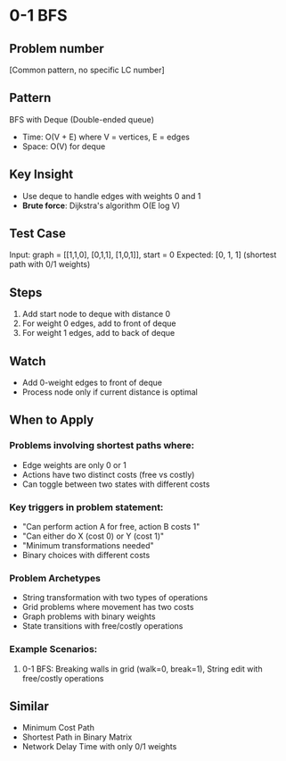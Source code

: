 # 0-1 BFS

## Problem number

[Common pattern, no specific LC number]

## Pattern

BFS with Deque (Double-ended queue)

- Time: O(V + E) where V = vertices, E = edges
- Space: O(V) for deque

## Key Insight

- Use deque to handle edges with weights 0 and 1
- **Brute force**: Dijkstra's algorithm O(E log V)

## Test Case

Input: graph = [[1,1,0], [0,1,1], [1,0,1]], start = 0
Expected: [0, 1, 1] (shortest path with 0/1 weights)

## Steps

1. Add start node to deque with distance 0
2. For weight 0 edges, add to front of deque
3. For weight 1 edges, add to back of deque

## Watch

- Add 0-weight edges to front of deque
- Process node only if current distance is optimal

## When to Apply

### Problems involving shortest paths where:

- Edge weights are only 0 or 1
- Actions have two distinct costs (free vs costly)
- Can toggle between two states with different costs

### Key triggers in problem statement:

- "Can perform action A for free, action B costs 1"
- "Can either do X (cost 0) or Y (cost 1)"
- "Minimum transformations needed"
- Binary choices with different costs

### Problem Archetypes

- String transformation with two types of operations
- Grid problems where movement has two costs
- Graph problems with binary weights
- State transitions with free/costly operations

### Example Scenarios:

1. 0-1 BFS: Breaking walls in grid (walk=0, break=1), String edit with free/costly operations

## Similar

- Minimum Cost Path
- Shortest Path in Binary Matrix
- Network Delay Time with only 0/1 weights
